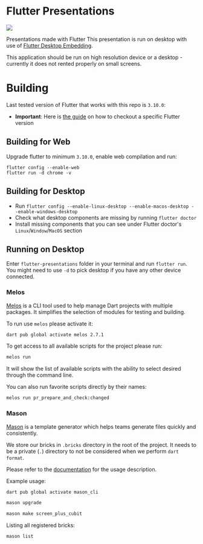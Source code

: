 # Flutter Presentations
[![](https://github.com/tomaszpolanski/flutter-presentations/workflows/Analyze/badge.svg)](https://github.com/tomaszpolanski/fast_flutter_driver/actions?query=workflow%3A%22Analyze%22)

Presentations made with Flutter
This presentation is run on desktop with use of
[Flutter Desktop Embedding](https://github.com/google/flutter-desktop-embedding).

This application should be run on high resolution device or a desktop - currently it does not rented properly on small screens.

# Building
Last tested version of Flutter that works with this repo is `3.10.0`:
  * **Important**: Here is [the guide](https://tomek-polanski.medium.com/running-flutter-desktop-on-stable-channel-c2ee38157e7b) on how to checkout a specific Flutter version 

## Building for Web
Upgrade flutter to minimum `3.10.0`, enable web compilation and run:
```
flutter config --enable-web
flutter run -d chrome -v
```

## Building for Desktop
* Run `flutter config --enable-linux-desktop --enable-macos-desktop --enable-windows-desktop`
* Check what desktop components are missing by running `flutter doctor`
* Install missing components that you can see under Flutter doctor's  `Linux`/`Window`/`MacOS` section

## Running on Desktop
Enter `flutter-presentations` folder in your terminal and run `flutter run`. 
You might need to use `-d` to pick desktop if you have any other device connected.


### Melos

[Melos](https://melos.invertase.dev/) is a CLI tool used to help manage Dart projects with multiple packages.
It simplifies the selection of modules for testing and building.

To run use `melos` please activate it:

```bash
dart pub global activate melos 2.7.1
```

To get access to all available scripts for the project please run:

```bash
melos run
```

It will show the list of available scripts with the ability to select desired through the command line.

You can also run favorite scripts directly by their names:

```bash
melos run pr_prepare_and_check:changed
```

### Mason

[Mason](https://pub.dev/packages/mason_cli) is a template generator which helps teams generate files quickly and consistently.

We store our bricks in `.bricks` directory in the root of the project.
It needs to be a private (`.`) directory to not be considered when we perform `dart format`.

Please refer to the [documentation](https://pub.dev/packages/mason_cli) for the usage description.

Example usage:

```bash
dart pub global activate mason_cli

mason upgrade

mason make screen_plus_cubit
```

Listing all registered bricks:

```bash
mason list
```